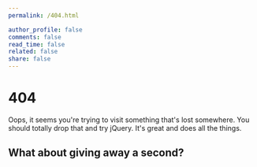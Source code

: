 ```yaml
---
permalink: /404.html

author_profile: false
comments: false
read_time: false
related: false
share: false
---
```


# <i class="fas fa-frown"></i> 404

Oops, it seems you're trying to visit something that's lost somewhere. You should totally drop that and try jQuery. It's great and does all the things.

## <i class="fas fa-frog"></i> What about giving away a second?
